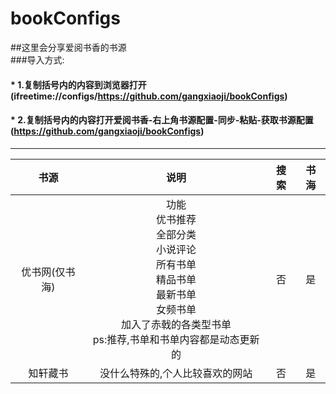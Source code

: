 # bookConfigs
##这里会分享爱阅书香的书源</br>
###导入方式:
#### * 1.复制括号内的内容到浏览器打开(ifreetime://configs/https://github.com/gangxiaoji/bookConfigs)
#### * 2.复制括号内的内容打开爱阅书香-右上角书源配置-同步-粘贴-获取书源配置(https://github.com/gangxiaoji/bookConfigs)
------
|书源|说明|搜索|书海|
|:---:|:---:|:---:|:---:|
|优书网(仅书海)|功能</br>优书推荐</br>全部分类</br>小说评论</br>所有书单</br>精品书单</br>最新书单</br>女频书单</br>加入了赤戟的各类型书单</br>ps:推荐,书单和书单内容都是动态更新的|否|是|
|知轩藏书|没什么特殊的,个人比较喜欢的网站|否|是|
